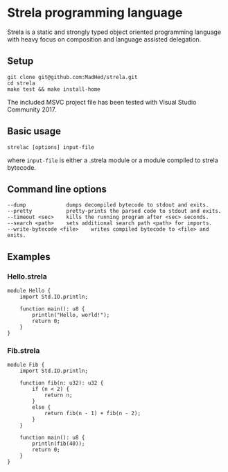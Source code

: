 # Strela programming language
Strela is a static and strongly typed object oriented programming language with heavy focus on composition and language assisted delegation.

## Setup  
    git clone git@github.com:MadHed/strela.git  
    cd strela  
    make test && make install-home

The included MSVC project file has been tested with Visual Studio Community 2017.

## Basic usage
    strelac [options] input-file

where `input-file` is either a .strela module or a module compiled to strela bytecode.
    
## Command line options
    --dump             dumps decompiled bytecode to stdout and exits.
    --pretty           pretty-prints the parsed code to stdout and exits.
    --timeout <sec>    kills the running program after <sec> seconds.
    --search <path>    sets additional search path <path> for imports.
    --write-bytecode <file>    writes compiled bytecode to <file> and exits.

## Examples

### Hello.strela
    module Hello {
        import Std.IO.println;

        function main(): u8 {
            println("Hello, world!");
            return 0;
        }
    }

### Fib.strela
    module Fib {
        import Std.IO.println;

        function fib(n: u32): u32 {
            if (n < 2) {
                return n;
            }
            else {
                return fib(n - 1) + fib(n - 2);
            }
        }

        function main(): u8 {
            println(fib(40));
            return 0;
        }
    }
